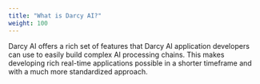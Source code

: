 ```yaml
---
title: "What is Darcy AI?"
weight: 100
---
```


Darcy AI offers a rich set of features that Darcy AI application developers can use to easily build complex AI
processing chains. This makes developing rich real-time applications possible in a shorter timeframe and with a much
more standardized approach.
